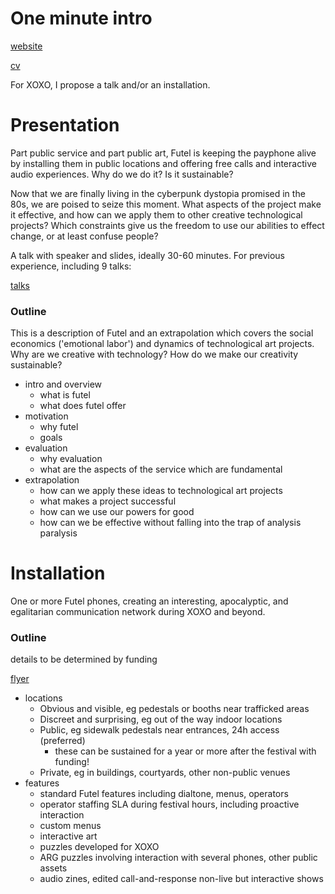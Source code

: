 # One minute intro

[website](http://futel.net/)

[cv](https://github.com/kra/futel/blob/master/media/proposals/cv.txt)

For XOXO, I propose a talk and/or an installation.


# Presentation

Part public service and part public art, Futel is keeping the payphone alive by installing them in public locations and offering free calls and interactive audio experiences. Why do we do it? Is it sustainable?

Now that we are finally living in the cyberpunk dystopia promised in the 80s, we are poised to seize this moment. What aspects of the project make it effective, and how can we apply them to other creative technological projects? Which constraints give us the freedom to use our abilities to effect change, or at least confuse people?

A talk with speaker and slides, ideally 30-60 minutes.
For previous experience, including 9 talks:

[talks](https://github.com/kra/futel/blob/master/media/proposals/cv.txt#L20)

### Outline

This is a description of Futel and an extrapolation which
covers the social economics ('emotional labor') and dynamics of technological
art projects. Why are we creative with technology? How do we make our creativity
sustainable?

* intro and overview
  * what is futel
  * what does futel offer
* motivation
  * why futel
  * goals
* evaluation
  * why evaluation
  * what are the aspects of the service which are fundamental
* extrapolation
  * how can we apply these ideas to technological art projects
  * what makes a project successful
  * how can we use our powers for good
  * how can we be effective without falling into the trap of analysis paralysis

# Installation

One or more Futel phones, creating an interesting, apocalyptic, and egalitarian
communication network during XOXO and beyond.

### Outline

details to be determined by funding

[flyer](https://github.com/kra/futel/blob/master/media/public_telephones.pdf)

* locations
  * Obvious and visible, eg pedestals or booths near trafficked areas
  * Discreet and surprising, eg out of the way indoor locations
  * Public, eg sidewalk pedestals near entrances, 24h access (preferred)
    * these can be sustained for a year or more after the festival with funding!
  * Private, eg in buildings, courtyards, other non-public venues
* features
  * standard Futel features including dialtone, menus, operators
  * operator staffing SLA during festival hours, including proactive interaction
  * custom menus
  * interactive art
  * puzzles developed for XOXO
  * ARG puzzles involving interaction with several phones, other public assets
  *  audio zines, edited call-and-response non-live but interactive shows
